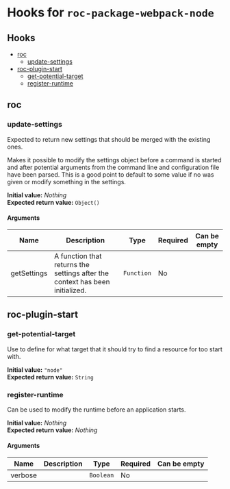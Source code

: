 # Hooks for `roc-package-webpack-node`

## Hooks
* [roc](#roc)
  * [update-settings](#update-settings)
* [roc-plugin-start](#roc-plugin-start)
  * [get-potential-target](#get-potential-target)
  * [register-runtime](#register-runtime)

## roc

### update-settings

Expected to return new settings that should be merged with the existing ones.

Makes it possible to modify the settings object before a command is started and after potential arguments from the command line and configuration file have been parsed. This is a good point to default to some value if no was given or modify something in the settings.

__Initial value:__ _Nothing_  
__Expected return value:__ `Object()`

#### Arguments

| Name        | Description                                                                  | Type       | Required | Can be empty |
| ----------- | ---------------------------------------------------------------------------- | ---------- | -------- | ------------ |
| getSettings | A function that returns the settings after the context has been initialized. | `Function` | No       |              |

## roc-plugin-start

### get-potential-target

Use to define for what target that it should try to find a resource for too start with.

__Initial value:__ `"node"`  
__Expected return value:__ `String`

### register-runtime

Can be used to modify the runtime before an application starts.

__Initial value:__ _Nothing_  
__Expected return value:__ _Nothing_

#### Arguments

| Name    | Description | Type      | Required | Can be empty |
| ------- | ----------- | --------- | -------- | ------------ |
| verbose |             | `Boolean` | No       |              |
